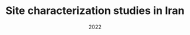 ---
title: Site characterization studies in Iran
summary: Various site characterization studies in Iran
tags:
  - Site Characterization
date: '2022'

# Optional external URL for project (replaces project detail page).
external_link: ''

image:
  caption: A
  focal_point: Smart

links:
  - icon: envelope
    icon_pack: fas
    name: your comments
    link: '/#contact'
url_code: ''
url_pdf: ''
url_slides: ''
url_video: ''
---